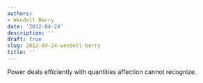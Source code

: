 ```yaml
---
authors:
- Wendell Berry
date: '2012-04-24'
description: ''
draft: true
slug: 2012-04-24-wendell-berry
title: ''
---
```

Power deals efficiently with quantities affection cannot recognize.



